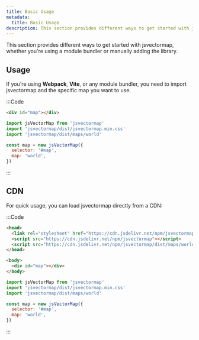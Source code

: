 ```yaml
---
title: Basic Usage
metadata:
  title: Basic Usage
description: This section provides different ways to get started with jsvectormap, whether you're using a module bundler or manually adding the library.  
---
```


This section provides different ways to get started with jsvectormap, whether you're using a module bundler or manually adding the library.

## Usage  

If you're using **Webpack**, **Vite**, or any module bundler, you need to import jsvectormap and the specific map you want to use.  

:::Code

```html [index.html]
<div id="map"></div>
```

```js [app.js]
import jsVectorMap from 'jsvectormap'
import 'jsvectormap/dist/jsvectormap.min.css'
import 'jsvectormap/dist/maps/world'

const map = new jsVectorMap({
  selector: '#map',
  map: 'world',
})
```

:::

## CDN

For quick usage, you can load jsvectormap directly from a CDN:

:::Code

```html [index.html]
<head>
  <link rel="stylesheet" href="https://cdn.jsdelivr.net/npm/jsvectormap/dist/jsvectormap.min.css" />
  <script src="https://cdn.jsdelivr.net/npm/jsvectormap"></script>
  <script src="https://cdn.jsdelivr.net/npm/jsvectormap/dist/maps/world.js"></script>
</head>

<body>
  <div id="map"></div>
</body>
```

```js [app.js]
import jsVectorMap from 'jsvectormap'
import 'jsvectormap/dist/jsvectormap.min.css'
import 'jsvectormap/dist/maps/world'

const map = new jsVectorMap({
  selector: '#map',
  map: 'world',
})
```

:::

